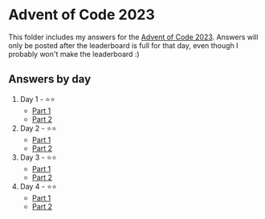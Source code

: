 # Advent of Code 2023

This folder includes my answers for the [Advent of Code 2023](https://adventofcode.com/). Answers will only be posted after the leaderboard is full for that day, even though I probably won't make the leaderboard :)

## Answers by day

1. Day 1 - ⭐️⭐️
    - [Part 1](day-01/part-1.py)
    - [Part 2](day-01/part-2.py)
2. Day 2 - ⭐️⭐️
    - [Part 1](day-02/part-1.py)
    - [Part 2](day-02/part-2.py)
3. Day 3 - ⭐️⭐️
    - [Part 1](day-03/part-1.py)
    - [Part 2](day-03/part-2.py)
4. Day 4 - ⭐️⭐️
    - [Part 1](day-04/part-1.py)
    - [Part 2](day-04/part-2.py)
